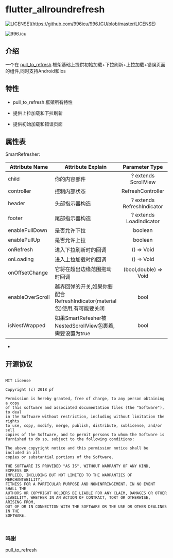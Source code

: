 # flutter_allroundrefresh

![LICENSE](https://img.shields.io/badge/license-Anti%20996-blue.svg)](https://github.com/996icu/996.ICU/blob/master/LICENSE)

<img src="https://img.shields.io/badge/link-996.icu-red.svg" alt="996.icu"></a>

## 介绍

一个在 [pull_to_refresh](<https://pub.flutter-io.cn/packages/pull_to_refresh> ) 框架基础上提供初始加载+下拉刷新+上拉加载+错误页面的组件,同时支持Android和Ios

## 特性

- pull_to_refresh 框架所有特性

- 提供上拉加载和下拉刷新

- 提供初始加载和错误页面

  

 

## 属性表

SmartRefresher:

| Attribute Name     |     Attribute Explain     | Parameter Type | Default Value  | requirement |
|---------|--------------------------|:-----:|:-----:|:-----:|
| child      | 你的内容部件   | ? extends ScrollView   |   null |  必要
| controller | 控制内部状态  | RefreshController | null | 必要 |
| header | 头部指示器构造  | ? extends RefreshIndicator  | ClassicHeader | 可选|
| footer | 尾部指示器构造     | ? extends LoadIndicator | ClassicFooter | 可选 |
| enablePullDown | 是否允许下拉     | boolean | true | 可选 |
| enablePullUp |   是否允许上拉 | boolean | false | 可选 |
| onRefresh | 进入下拉刷新时的回调   | () => Void | null | 可选 |
| onLoading | 进入上拉加载时的回调   | () => Void | null | 可选 |
| onOffsetChange | 它将在超出边缘范围拖动时回调  | (bool,double) => Void | null | 可选 |
| enableOverScroll |  越界回弹的开关,如果你要配合RefreshIndicator(material包)使用,有可能要关闭    | bool | true | optional |
| isNestWrapped | 如果SmartRefesher被NestedScrollView包裹着,需要设置为true  | bool | false | optional |

-  



## 开源协议

```
 
MIT License

Copyright (c) 2018 pf

Permission is hereby granted, free of charge, to any person obtaining a copy
of this software and associated documentation files (the "Software"), to deal
in the Software without restriction, including without limitation the rights
to use, copy, modify, merge, publish, distribute, sublicense, and/or sell
copies of the Software, and to permit persons to whom the Software is
furnished to do so, subject to the following conditions:

The above copyright notice and this permission notice shall be included in all
copies or substantial portions of the Software.

THE SOFTWARE IS PROVIDED "AS IS", WITHOUT WARRANTY OF ANY KIND, EXPRESS OR
IMPLIED, INCLUDING BUT NOT LIMITED TO THE WARRANTIES OF MERCHANTABILITY,
FITNESS FOR A PARTICULAR PURPOSE AND NONINFRINGEMENT. IN NO EVENT SHALL THE
AUTHORS OR COPYRIGHT HOLDERS BE LIABLE FOR ANY CLAIM, DAMAGES OR OTHER
LIABILITY, WHETHER IN AN ACTION OF CONTRACT, TORT OR OTHERWISE, ARISING FROM,
OUT OF OR IN CONNECTION WITH THE SOFTWARE OR THE USE OR OTHER DEALINGS IN THE
SOFTWARE.

 
```



### 鸣谢

pull_to_refresh